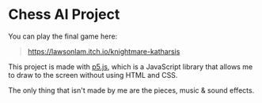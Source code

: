 # Chess AI Project

You can play the final game here:
> https://lawsonlam.itch.io/knightmare-katharsis

This project is made with [p5.js](https://p5js.org/), which is a JavaScript library that allows me to draw to the screen without using HTML and CSS.

The only thing that isn't made by me are the pieces, music & sound effects.
